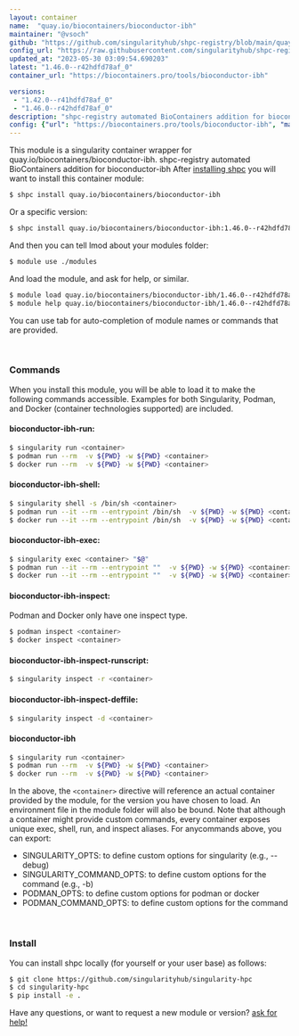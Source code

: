 ```yaml
---
layout: container
name:  "quay.io/biocontainers/bioconductor-ibh"
maintainer: "@vsoch"
github: "https://github.com/singularityhub/shpc-registry/blob/main/quay.io/biocontainers/bioconductor-ibh/container.yaml"
config_url: "https://raw.githubusercontent.com/singularityhub/shpc-registry/main/quay.io/biocontainers/bioconductor-ibh/container.yaml"
updated_at: "2023-05-30 03:09:54.690203"
latest: "1.46.0--r42hdfd78af_0"
container_url: "https://biocontainers.pro/tools/bioconductor-ibh"

versions:
 - "1.42.0--r41hdfd78af_0"
 - "1.46.0--r42hdfd78af_0"
description: "shpc-registry automated BioContainers addition for bioconductor-ibh"
config: {"url": "https://biocontainers.pro/tools/bioconductor-ibh", "maintainer": "@vsoch", "description": "shpc-registry automated BioContainers addition for bioconductor-ibh", "latest": {"1.46.0--r42hdfd78af_0": "sha256:f885ba8169608676fb0e0c37de7d2399f7890956fc26e50ef000dcf603fbd89b"}, "tags": {"1.42.0--r41hdfd78af_0": "sha256:97c0d38b3460c4bca7e37ae16dc0341c147ba0f73a35ebdacaac9ec41dc224cc", "1.46.0--r42hdfd78af_0": "sha256:f885ba8169608676fb0e0c37de7d2399f7890956fc26e50ef000dcf603fbd89b"}, "docker": "quay.io/biocontainers/bioconductor-ibh"}
---
```


This module is a singularity container wrapper for quay.io/biocontainers/bioconductor-ibh.
shpc-registry automated BioContainers addition for bioconductor-ibh
After [installing shpc](#install) you will want to install this container module:


```bash
$ shpc install quay.io/biocontainers/bioconductor-ibh
```

Or a specific version:

```bash
$ shpc install quay.io/biocontainers/bioconductor-ibh:1.46.0--r42hdfd78af_0
```

And then you can tell lmod about your modules folder:

```bash
$ module use ./modules
```

And load the module, and ask for help, or similar.

```bash
$ module load quay.io/biocontainers/bioconductor-ibh/1.46.0--r42hdfd78af_0
$ module help quay.io/biocontainers/bioconductor-ibh/1.46.0--r42hdfd78af_0
```

You can use tab for auto-completion of module names or commands that are provided.

<br>

### Commands

When you install this module, you will be able to load it to make the following commands accessible.
Examples for both Singularity, Podman, and Docker (container technologies supported) are included.

#### bioconductor-ibh-run:

```bash
$ singularity run <container>
$ podman run --rm  -v ${PWD} -w ${PWD} <container>
$ docker run --rm  -v ${PWD} -w ${PWD} <container>
```

#### bioconductor-ibh-shell:

```bash
$ singularity shell -s /bin/sh <container>
$ podman run --it --rm --entrypoint /bin/sh  -v ${PWD} -w ${PWD} <container>
$ docker run --it --rm --entrypoint /bin/sh  -v ${PWD} -w ${PWD} <container>
```

#### bioconductor-ibh-exec:

```bash
$ singularity exec <container> "$@"
$ podman run --it --rm --entrypoint ""  -v ${PWD} -w ${PWD} <container> "$@"
$ docker run --it --rm --entrypoint ""  -v ${PWD} -w ${PWD} <container> "$@"
```

#### bioconductor-ibh-inspect:

Podman and Docker only have one inspect type.

```bash
$ podman inspect <container>
$ docker inspect <container>
```

#### bioconductor-ibh-inspect-runscript:

```bash
$ singularity inspect -r <container>
```

#### bioconductor-ibh-inspect-deffile:

```bash
$ singularity inspect -d <container>
```



#### bioconductor-ibh

```bash
$ singularity run <container>
$ podman run --rm  -v ${PWD} -w ${PWD} <container>
$ docker run --rm  -v ${PWD} -w ${PWD} <container>
```


In the above, the `<container>` directive will reference an actual container provided
by the module, for the version you have chosen to load. An environment file in the
module folder will also be bound. Note that although a container
might provide custom commands, every container exposes unique exec, shell, run, and
inspect aliases. For anycommands above, you can export:

 - SINGULARITY_OPTS: to define custom options for singularity (e.g., --debug)
 - SINGULARITY_COMMAND_OPTS: to define custom options for the command (e.g., -b)
 - PODMAN_OPTS: to define custom options for podman or docker
 - PODMAN_COMMAND_OPTS: to define custom options for the command

<br>

### Install

You can install shpc locally (for yourself or your user base) as follows:

```bash
$ git clone https://github.com/singularityhub/singularity-hpc
$ cd singularity-hpc
$ pip install -e .
```

Have any questions, or want to request a new module or version? [ask for help!](https://github.com/singularityhub/singularity-hpc/issues)